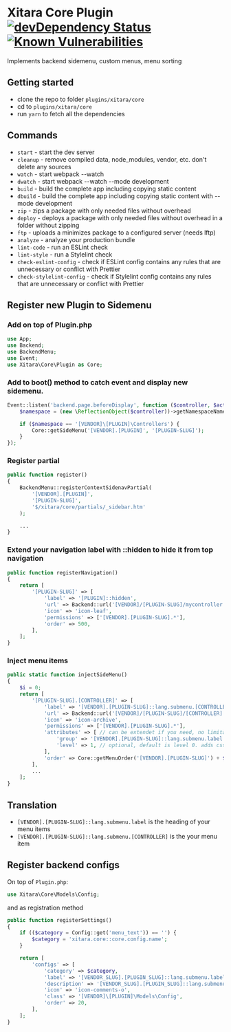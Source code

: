 # Xitara Core Plugin [![devDependency Status](https://david-dm.org/xitara/oc-plugin-core/dev-status.svg)](https://david-dm.org/xitara/oc-plugin-core/?type=dev) [![Known Vulnerabilities](https://snyk.io/test/github/xitara/oc-plugin-core/badge.svg)](https://snyk.io//test/github/xitara/oc-plugin-core)

Implements backend sidemenu, custom menus, menu sorting

## Getting started

- clone the repo to folder `plugins/xitara/core`
- cd to `plugins/xitara/core`
- run `yarn` to fetch all the dependencies

## Commands

- `start` - start the dev server
- `cleanup` - remove compiled data, node_modules, vendor, etc. don't delete any sources
- `watch` - start webpack --watch
- `dwatch` - start webpack --watch --mode development
- `build` - build the complete app including copying static content
- `dbuild` - build the complete app including copying static content with --mode development
- `zip` - zips a package with only needed files without overhead
- `deploy` - deploys a package with only needed files without overhead in a folder without zipping
- `ftp` - uploads a minimizes package to a configured server (needs lftp)
- `analyze` - analyze your production bundle
- `lint-code` - run an ESLint check
- `lint-style` - run a Stylelint check
- `check-eslint-config` - check if ESLint config contains any rules that are unnecessary or conflict with Prettier
- `check-stylelint-config` - check if Stylelint config contains any rules that are unnecessary or conflict with Prettier

## Register new Plugin to Sidemenu

### Add on top of Plugin.php
```php
use App;
use Backend;
use BackendMenu;
use Event;
use Xitara\Core\Plugin as Core;
```

### Add to boot() method to catch event and display new sidemenu.
```php
Event::listen('backend.page.beforeDisplay', function ($controller, $action, $params) {
    $namespace = (new \ReflectionObject($controller))->getNamespaceName();

    if ($namespace == '[VENDOR]\[PLUGIN]\Controllers') {
        Core::getSideMenu('[VENDOR].[PLUGIN]', '[PLUGIN-SLUG]');
    }
});
```

### Register partial
```php
public function register()
{
    BackendMenu::registerContextSidenavPartial(
        '[VENDOR].[PLUGIN]',
        '[PLUGIN-SLUG]',
        '$/xitara/core/partials/_sidebar.htm'
    );

    ...
}
```

### Extend your navigation label with ::hidden to hide it from top navigation
```php
public function registerNavigation()
{
    return [
        '[PLUGIN-SLUG]' => [
            'label' => '[PLUGIN]::hidden',
            'url' => Backend::url('[VENDOR]/[PLUGIN-SLUG]/mycontroller'),
            'icon' => 'icon-leaf',
            'permissions' => ['[VENDOR].[PLUGIN-SLUG].*'],
            'order' => 500,
        ],
    ];
}
```

### Inject menu items
```php
public static function injectSideMenu()
{
    $i = 0;
    return [
        '[PLUGIN-SLUG].[CONTROLLER]' => [
            'label' => '[VENDOR].[PLUGIN-SLUG]::lang.submenu.[CONTROLLER]',
            'url' => Backend::url('[VENDOR]/[PLUGIN-SLUG]/[CONTROLLER]'),
            'icon' => 'icon-archive',
            'permissions' => ['[VENDOR].[PLUGIN-SLUG].*'],
            'attributes' => [ // can be extendet if you need, no limitations
                'group' => '[VENDOR].[PLUGIN-SLUG]::lang.submenu.label',
                'level' => 1, // optional, default is level 0. adds css-class level-X to li
            ],
            'order' => Core::getMenuOrder('[VENDOR].[PLUGIN-SLUG]') + $i++,
        ],
        ...
    ];
}
```

## Translation

- `[VENDOR].[PLUGIN-SLUG]::lang.submenu.label` is the heading of your menu items
- `[VENDOR].[PLUGIN-SLUG]::lang.submenu.[CONTROLLER]` is the your menu item

## Register backend configs
On top of `Plugin.php`:
```php
use Xitara\Core\Models\Config;
```

and as registration method
```php
public function registerSettings()
{
    if (($category = Config::get('menu_text')) == '') {
        $category = 'xitara.core::core.config.name';
    }

    return [
        'configs' => [
            'category' => $category,
            'label' => '[VENDOR_SLUG].[PLUGIN_SLUG]::lang.submenu.label',
            'description' => '[VENDOR_SLUG].[PLUGIN_SLUG]::lang.submenu.description',
            'icon' => 'icon-comments-o',
            'class' => '[VENDOR]\[PLUGIN]\Models\Config',
            'order' => 20,
        ],
    ];
}
```
